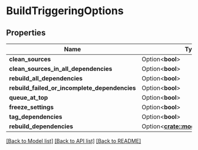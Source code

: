 # BuildTriggeringOptions

## Properties

Name | Type | Description | Notes
------------ | ------------- | ------------- | -------------
**clean_sources** | Option<**bool**> |  | [optional]
**clean_sources_in_all_dependencies** | Option<**bool**> |  | [optional]
**rebuild_all_dependencies** | Option<**bool**> |  | [optional]
**rebuild_failed_or_incomplete_dependencies** | Option<**bool**> |  | [optional]
**queue_at_top** | Option<**bool**> |  | [optional]
**freeze_settings** | Option<**bool**> |  | [optional]
**tag_dependencies** | Option<**bool**> |  | [optional]
**rebuild_dependencies** | Option<[**crate::models::BuildTypes**](buildTypes.md)> |  | [optional]

[[Back to Model list]](../README.md#documentation-for-models) [[Back to API list]](../README.md#documentation-for-api-endpoints) [[Back to README]](../README.md)


